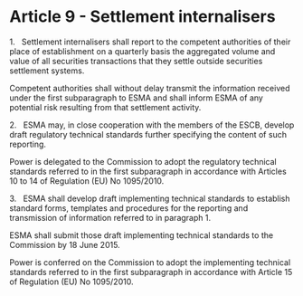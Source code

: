 # Article 9 - Settlement internalisers


1.   Settlement internalisers shall report to the competent authorities of their place of establishment on a quarterly basis the aggregated volume and value of all securities transactions that they settle outside securities settlement systems.

Competent authorities shall without delay transmit the information received under the first subparagraph to ESMA and shall inform ESMA of any potential risk resulting from that settlement activity.

2.   ESMA may, in close cooperation with the members of the ESCB, develop draft regulatory technical standards further specifying the content of such reporting.

Power is delegated to the Commission to adopt the regulatory technical standards referred to in the first subparagraph in accordance with Articles 10 to 14 of Regulation (EU) No 1095/2010.

3.   ESMA shall develop draft implementing technical standards to establish standard forms, templates and procedures for the reporting and transmission of information referred to in paragraph 1.

ESMA shall submit those draft implementing technical standards to the Commission by 18 June 2015.

Power is conferred on the Commission to adopt the implementing technical standards referred to in the first subparagraph in accordance with Article 15 of Regulation (EU) No 1095/2010.

